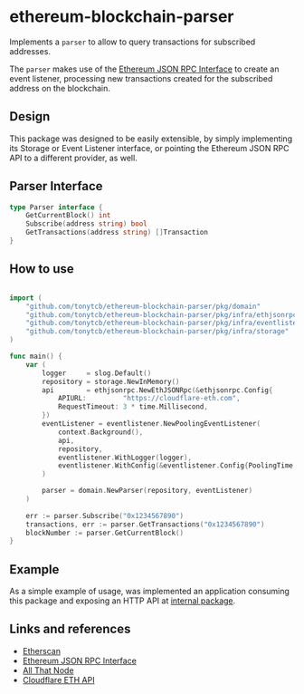 # ethereum-blockchain-parser

Implements a `parser` to allow to query transactions for subscribed addresses.

The `parser` makes use of the [Ethereum JSON RPC Interface](https://ethereum.org/en/developers/docs/apis/json-rpc) to create an event listener, processing new transactions created for the subscribed address on the blockchain.

## Design

This package was designed to be easily extensible, by simply implementing its Storage or Event Listener interface, or pointing the Ethereum JSON RPC API to a different provider, as well.

## Parser Interface

```go
type Parser interface {
    GetCurrentBlock() int
    Subscribe(address string) bool
    GetTransactions(address string) []Transaction
}
```

## How to use

```go

import (
    "github.com/tonytcb/ethereum-blockchain-parser/pkg/domain"
    "github.com/tonytcb/ethereum-blockchain-parser/pkg/infra/ethjsonrpc"
    "github.com/tonytcb/ethereum-blockchain-parser/pkg/infra/eventlistener"
    "github.com/tonytcb/ethereum-blockchain-parser/pkg/infra/storage"
)

func main() {
    var (
        logger     = slog.Default()
        repository = storage.NewInMemory()
        api        = ethjsonrpc.NewEthJSONRpc(&ethjsonrpc.Config{
            APIURL:         "https://cloudflare-eth.com",
            RequestTimeout: 3 * time.Millisecond,
        })
        eventListener = eventlistener.NewPoolingEventListener(
            context.Background(),
            api,
            repository,
            eventlistener.WithLogger(logger),
            eventlistener.WithConfig(&eventlistener.Config{PoolingTime: 1 * time.Second}),
        )

        parser = domain.NewParser(repository, eventListener)
    )
	    
    err := parser.Subscribe("0x1234567890")
    transactions, err := parser.GetTransactions("0x1234567890")
    blockNumber := parser.GetCurrentBlock()
}

```

## Example

As a simple example of usage, was implemented an application consuming this package and exposing an HTTP API at [internal package](./internal).

## Links and references

- [Etherscan](https://etherscan.io)
- [Ethereum JSON RPC Interface](https://ethereum.org/en/developers/docs/apis/json-rpc)
- [All That Node](https://www.allthatnode.com/ethereum.dsrv)
- [Cloudflare ETH API](https://developers.cloudflare.com/web3/ethereum-gateway/reference/supported-api-methods/)
